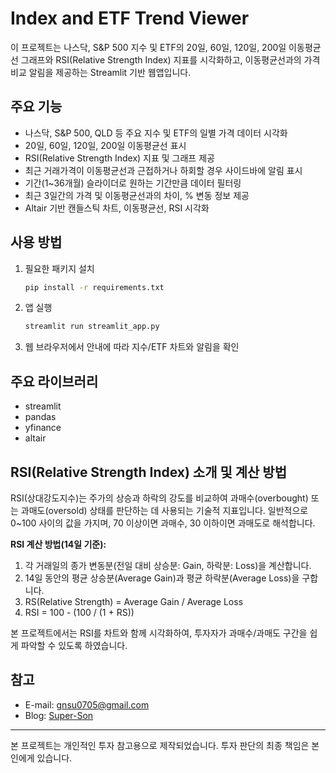 # Index and ETF Trend Viewer


이 프로젝트는 나스닥, S&P 500 지수 및 ETF의 20일, 60일, 120일, 200일 이동평균선 그래프와 RSI(Relative Strength Index) 지표를 시각화하고, 이동평균선과의 가격 비교 알림을 제공하는 Streamlit 기반 웹앱입니다.


## 주요 기능
- 나스닥, S&P 500, QLD 등 주요 지수 및 ETF의 일별 가격 데이터 시각화
- 20일, 60일, 120일, 200일 이동평균선 표시
- RSI(Relative Strength Index) 지표 및 그래프 제공
- 최근 거래가격이 이동평균선과 근접하거나 하회할 경우 사이드바에 알림 표시
- 기간(1~36개월) 슬라이더로 원하는 기간만큼 데이터 필터링
- 최근 3일간의 가격 및 이동평균선과의 차이, % 변동 정보 제공
- Altair 기반 캔들스틱 차트, 이동평균선, RSI 시각화

## 사용 방법
1. 필요한 패키지 설치
   ```bash
   pip install -r requirements.txt
   ```
2. 앱 실행
   ```bash
   streamlit run streamlit_app.py
   ```
3. 웹 브라우저에서 안내에 따라 지수/ETF 차트와 알림을 확인


## 주요 라이브러리
- streamlit
- pandas
- yfinance
- altair

## RSI(Relative Strength Index) 소개 및 계산 방법
RSI(상대강도지수)는 주가의 상승과 하락의 강도를 비교하여 과매수(overbought) 또는 과매도(oversold) 상태를 판단하는 데 사용되는 기술적 지표입니다. 일반적으로 0~100 사이의 값을 가지며, 70 이상이면 과매수, 30 이하이면 과매도로 해석합니다.

**RSI 계산 방법(14일 기준):**
1. 각 거래일의 종가 변동분(전일 대비 상승분: Gain, 하락분: Loss)을 계산합니다.
2. 14일 동안의 평균 상승분(Average Gain)과 평균 하락분(Average Loss)을 구합니다.
3. RS(Relative Strength) = Average Gain / Average Loss
4. RSI = 100 - (100 / (1 + RS))

본 프로젝트에서는 RSI를 차트와 함께 시각화하여, 투자자가 과매수/과매도 구간을 쉽게 파악할 수 있도록 하였습니다.

## 참고
- E-mail: gnsu0705@gmail.com
- Blog: [Super-Son](https://super-son.tistory.com/)

---

본 프로젝트는 개인적인 투자 참고용으로 제작되었습니다. 투자 판단의 최종 책임은 본인에게 있습니다.
